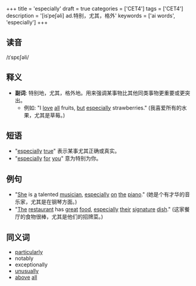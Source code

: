 +++
title = 'especially'
draft = true
categories = ['CET4']
tags = ['CET4']
description = '[isˈpe∫əli] ad.特别，尤其，格外'
keywords = ['ai words', 'especially']
+++

## 读音
/ɪˈspɛʃəli/

## 释义
- **副词**: 特别地，尤其，格外地。用来强调某事物比其他同类事物更重要或更突出。
    - 例如: "I [love](/zh/post/love/) [all](/zh/post/all/) fruits, [but](/zh/post/but/) [especially](/zh/post/especially/) strawberries." (我喜爱所有的水果，尤其是草莓。)

## 短语
- "[especially](/zh/post/especially/) [true](/zh/post/true/)" 表示某事尤其正确或真实。
- "[especially](/zh/post/especially/) [for](/zh/post/for/) [you](/zh/post/you/)" 意为特别为你。

## 例句
- "[She](/zh/post/she/) is [a](/zh/post/a/) talented [musician](/zh/post/musician/), [especially](/zh/post/especially/) [on](/zh/post/on/) [the](/zh/post/the/) [piano](/zh/post/piano/)." (她是个有才华的音乐家，尤其是在钢琴方面。)
- "[The](/zh/post/the/) [restaurant](/zh/post/restaurant/) has [great](/zh/post/great/) [food](/zh/post/food/), [especially](/zh/post/especially/) [their](/zh/post/their/) [signature](/zh/post/signature/) [dish](/zh/post/dish/)." (这家餐厅的食物很棒，尤其是他们的招牌菜。)

## 同义词
- [particularly](/zh/post/particularly/)
- notably
- exceptionally
- [unusually](/zh/post/unusually/)
- [above](/zh/post/above/) [all](/zh/post/all/)
